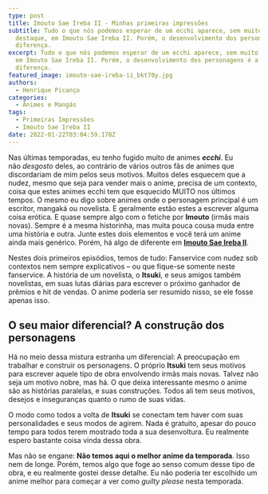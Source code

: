 ```yaml
---
type: post
title: Imouto Sae Ireba II - Minhas primeiras impressões
subtitle: Tudo o que nós podemos esperar de um ecchi aparece, sem muito
  destaque, em Imouto Sae Ireba II. Porém, o desenvolvimento dos personagens é a
  diferença.
excerpt: Tudo o que nós podemos esperar de um ecchi aparece, sem muito destaque,
  em Imouto Sae Ireba II. Porém, o desenvolvimento dos personagens é a
  diferença.
featured_image: imouto-sae-ireba-ii_bkt70y.jpg
authors:
  - Henrique Picanço
categories:
  - Animes e Mangás
tags:
  - Primeiras Impressões
  - Imouto Sae Ireba II
date: 2022-01-22T03:04:59.178Z
---
```

Nas últimas temporadas, eu tenho fugido muito de animes ***ecchi***. Eu não *desgosto* deles, ao contrário de vários outros fãs de animes que discordariam de mim pelos seus motivos. Muitos deles esquecem que a nudez, mesmo que seja para vender mais o anime, precisa de um contexto, coisa que estes animes ecchi tem que esquecido MUITO nos últimos tempos. O mesmo eu digo sobre animes onde o personagem principal é um escritor, mangaká ou novelista. E geralmente estão estes a escrever alguma coisa erótica. E quase sempre algo com o fetiche por **Imouto** (irmãs mais novas). Sempre é a mesma historinha, mas muita pouca cousa muda entre uma história e outra. Junte estes dois elementos e você terá um anime ainda mais genérico. Porém, há algo de diferente em **[Imouto Sae Ireba II](https://animetronico.wordpress.com/tag/imouto-sae-ireba-ii)**.

Nestes dois primeiros episódios, temos de tudo: Fanservice com nudez sob contextos nem sempre explicativos – ou que fique-se somente neste fanservice. A história de um novelista, o **Itsuki**, e seus amigos também novelistas, em suas lutas diárias para escrever o próximo ganhador de prêmios e hit de vendas. O anime poderia ser resumido nisso, se ele fosse apenas isso.

## O seu maior diferencial? A construção dos personagens

Há no meio dessa mistura estranha um diferencial: A preocupação em trabalhar e construir os personagens. O próprio **Itsuki** tem seus motivos para escrever aquele tipo de obra envolvendo irmãs mais novas. Talvez não seja um motivo nobre, mas há. O que deixa interessante mesmo o anime são as histórias paralelas, e suas construções. Todos ali tem seus motivos, desejos e inseguranças quanto o rumo de suas vidas.

O modo como todos a volta de **Itsuki** se conectam tem haver com suas personalidades e seus modos de agirem. Nada é gratuito, apesar do pouco tempo para todos terem mostrado toda a sua desenvoltura. Eu realmente espero bastante coisa vinda dessa obra.

Mas não se engane: **Não temos aqui o melhor anime da temporada**. Isso nem de longe. Porém, temos algo que foge ao senso comum desse tipo de obra, e eu realmente gostei desse detalhe. Eu não poderia ter escolhido um anime melhor para começar a ver como *guilty please* nesta temporada.